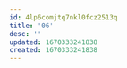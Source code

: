 ```yaml
---
id: 4lp6comjtq7nkl0fcz2513q
title: '06'
desc: ''
updated: 1670333241838
created: 1670333241838
---
```


